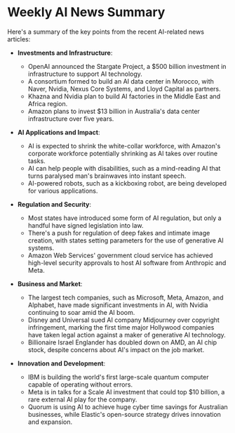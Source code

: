 # Weekly AI News Summary

Here's a summary of the key points from the recent AI-related news articles:

* **Investments and Infrastructure**: 
  * OpenAI announced the Stargate Project, a $500 billion investment in infrastructure to support AI technology.
  * A consortium formed to build an AI data center in Morocco, with Naver, Nvidia, Nexus Core Systems, and Lloyd Capital as partners.
  * Khazna and Nvidia plan to build AI factories in the Middle East and Africa region.
  * Amazon plans to invest $13 billion in Australia's data center infrastructure over five years.

* **AI Applications and Impact**: 
  * AI is expected to shrink the white-collar workforce, with Amazon's corporate workforce potentially shrinking as AI takes over routine tasks.
  * AI can help people with disabilities, such as a mind-reading AI that turns paralysed man's brainwaves into instant speech.
  * AI-powered robots, such as a kickboxing robot, are being developed for various applications.

* **Regulation and Security**: 
  * Most states have introduced some form of AI regulation, but only a handful have signed legislation into law.
  * There's a push for regulation of deep fakes and intimate image creation, with states setting parameters for the use of generative AI systems.
  * Amazon Web Services' government cloud service has achieved high-level security approvals to host AI software from Anthropic and Meta.

* **Business and Market**: 
  * The largest tech companies, such as Microsoft, Meta, Amazon, and Alphabet, have made significant investments in AI, with Nvidia continuing to soar amid the AI boom.
  * Disney and Universal sued AI company Midjourney over copyright infringement, marking the first time major Hollywood companies have taken legal action against a maker of generative AI technology.
  * Billionaire Israel Englander has doubled down on AMD, an AI chip stock, despite concerns about AI's impact on the job market.

* **Innovation and Development**: 
  * IBM is building the world's first large-scale quantum computer capable of operating without errors.
  * Meta is in talks for a Scale AI investment that could top $10 billion, a rare external AI play for the company.
  * Quorum is using AI to achieve huge cyber time savings for Australian businesses, while Elastic's open-source strategy drives innovation and expansion.